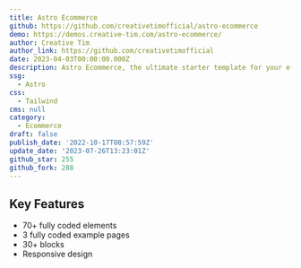 ```yaml
---
title: Astro Ecommerce
github: https://github.com/creativetimofficial/astro-ecommerce
demo: https://demos.creative-tim.com/astro-ecommerce/
author: Creative Tim
author_link: https://github.com/creativetimofficial
date: 2023-04-03T00:00:00.000Z
description: Astro Ecommerce, the ultimate starter template for your e-commerce web project
ssg:
  - Astro
css:
  - Tailwind
cms: null
category:
  - Ecommerce
draft: false
publish_date: '2022-10-17T08:57:59Z'
update_date: '2023-07-26T13:23:01Z'
github_star: 255
github_fork: 288
---
```


## Key Features

- 70+ fully coded elements
- 3 fully coded example pages
- 30+ blocks
- Responsive design

